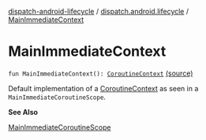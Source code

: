 [dispatch-android-lifecycle](../index.md) / [dispatch.android.lifecycle](index.md) / [MainImmediateContext](./-main-immediate-context.md)

# MainImmediateContext

`fun MainImmediateContext(): `[`CoroutineContext`](https://kotlinlang.org/api/latest/jvm/stdlib/kotlin.coroutines/-coroutine-context/index.html) [(source)](https://github.com/RBusarow/Dispatch/tree/master/dispatch-android-lifecycle/src/main/java/dispatch/android/lifecycle/LifecycleCoroutineScope.kt#L29)

Default implementation of a [CoroutineContext](https://kotlinlang.org/api/latest/jvm/stdlib/kotlin.coroutines/-coroutine-context/index.html) as seen in a `MainImmediateCoroutineScope`.

**See Also**

[MainImmediateCoroutineScope](https://rbusarow.github.io/Dispatch/dispatch-core/dispatch.core/-main-immediate-coroutine-scope/index.md)

